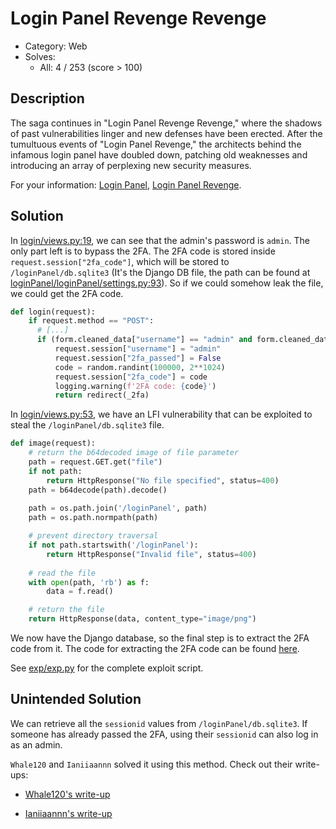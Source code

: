 # Login Panel Revenge Revenge

- Category: Web
- Solves: 
  - All: 4 / 253 (score > 100)
## Description
The saga continues in "Login Panel Revenge Revenge," where the shadows of past vulnerabilities linger and new defenses have been erected. After the tumultuous events of "Login Panel Revenge," the architects behind the infamous login panel have doubled down, patching old weaknesses and introducing an array of perplexing new security measures.

For your information: [Login Panel](https://github.com/Ching367436/My-CTF-Challenges/blob/main/ais3-pre-exam/2023/web/login-panel), [Login Panel Revenge](https://github.com/Ching367436/My-CTF-Challenges/blob/main/tscctf/2024/web/login-panel-revenge).

## Solution

In [login/views.py:19](https://github.com/Ching367436/My-CTF-Challenges/blob/main/ais3-pre-exam/2024/web/login-panel-revenge-revenge/dist/loginPanel/login/views.py#L19), we can see that the admin's password is `admin`. The only part left is to bypass the 2FA. The 2FA code is stored inside `request.session["2fa_code"]`, which will be stored to `/loginPanel/db.sqlite3` (It's the Django DB file, the path can be found at [loginPanel/loginPanel/settings.py:93](https://github.com/Ching367436/My-CTF-Challenges/blob/main/ais3-pre-exam/2024/web/login-panel-revenge-revenge/dist/loginPanel/loginPanel/settings.py#L93-L98)). So if we could somehow leak the file, we could get the 2FA code.

```python
def login(request):
    if request.method == "POST":
      # [...]
      if (form.cleaned_data["username"] == "admin" and form.cleaned_data["password"] == "admin"):
          request.session["username"] = "admin"
          request.session["2fa_passed"] = False
          code = random.randint(100000, 2**1024)
          request.session["2fa_code"] = code
          logging.warning(f'2FA code: {code}')
          return redirect(_2fa)
```

In [login/views.py:53](https://github.com/Ching367436/My-CTF-Challenges/blob/main/ais3-pre-exam/2024/web/login-panel-revenge-revenge/dist/loginPanel/login/views.py#L53-L72), we have an LFI vulnerability that can be exploited to steal the `/loginPanel/db.sqlite3` file.

```python
def image(request):
    # return the b64decoded image of file parameter
    path = request.GET.get("file")
    if not path:
        return HttpResponse("No file specified", status=400)
    path = b64decode(path).decode()
    
    path = os.path.join('/loginPanel', path)
    path = os.path.normpath(path)

    # prevent directory traversal
    if not path.startswith('/loginPanel'):
        return HttpResponse("Invalid file", status=400)
    
    # read the file
    with open(path, 'rb') as f:
        data = f.read()

    # return the file
    return HttpResponse(data, content_type="image/png")

```

We now have the Django database, so the final step is to extract the 2FA code from it. The code for extracting the 2FA code can be found [here](https://github.com/Ching367436/My-CTF-Challenges/blob/main/ais3-pre-exam/2024/web/login-panel-revenge-revenge/exp/exp.py#L54-L68).

See [exp/exp.py](exp/exp.py) for the complete exploit script.

## Unintended Solution

We can retrieve all the `sessionid` values from `/loginPanel/db.sqlite3`. If someone has already passed the 2FA, using their `sessionid` can also log in as an admin.

`Whale120` and `Ianiiaannn` solved it using this method. Check out their write-ups:

- [Whale120's write-up](https://wha13.github.io/2024/06/29/ais3-pre-exam-2024/#Login-Panel-Revenge-Revenge)

- [Ianiiaannn's write-up](https://iancmd.dev/posts/ctf/ais3-2024-pre-exam/#login-panel-revenge-revenge)
